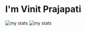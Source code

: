 # I'm Vinit Prajapati

<img alt="my stats" src="https://github-readme-stats.vercel.app/api?username=Vinit1014&show_icons=true"/>
<img alt="my stats" src="https://github-readme-stats.vercel.app/api/top-langs/?username=Vinit1014&layout=donut"/>
